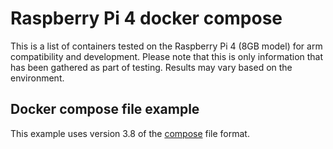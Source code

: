 # Raspberry Pi 4 docker compose
This is a list of containers tested on the Raspberry Pi 4 (8GB model) for arm compatibility and development.
Please note that this is only information that has been gathered as part of testing. Results may vary based on the environment.
## Docker compose file example
This example uses version 3.8 of the [compose](https://docs.docker.com/compose/compose-file) file format.
